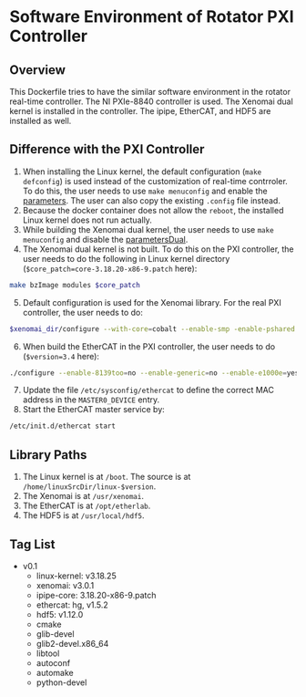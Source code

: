 # Software Environment of Rotator PXI Controller

## Overview

This Dockerfile tries to have the similar software environment in the rotator real-time controller. The NI PXIe-8840 controller is used. The Xenomai dual kernel is installed in the controller. The ipipe, EtherCAT, and HDF5 are installed as well.

## Difference with the PXI Controller

1. When installing the Linux kernel, the default configuration (`make defconfig`) is used instead of the customization of real-time contrroler. To do this, the user needs to use `make menuconfig` and enable the [parameters](doc/linuxConfig.md). The user can also copy the  existing `.config` file instead.
2. Because the docker container does not allow the `reboot`, the installed Linux kernel does not run actually.
3. While building the Xenomai dual kernel, the user needs to use `make menuconfig` and disable the [parametersDual](doc/linuxConfigDual.md).
4. The Xenomai dual kernel is not built. To do this on the PXI controller, the user needs to do the following in Linux kernel directory (`$core_patch=core-3.18.20-x86-9.patch` here):

```bash
make bzImage modules $core_patch
```

5. Default configuration is used for the Xenomai library. For the real PXI controller, the user needs to do:

```bash
$xenomai_dir/configure --with-core=cobalt --enable-smp -enable-pshared -host=i686-linux CFLAGS="-m32 -O2" LDFLAGS="m32"`
```

6. When build the EtherCAT in the PXI controller, the user needs to do (`$version=3.4` here):

```bash
./configure --enable-8139too=no --enable-generic=no --enable-e1000e=yes --enable-rtdm --with-xenomai-dir=/usr/xenomai --enable-cycles -with-e1000e-kernel=$version
```

7. Update the file `/etc/sysconfig/ethercat` to define the correct MAC address in the `MASTER0_DEVICE` entry.
8. Start the EtherCAT master service by:

```bash
/etc/init.d/ethercat start
```

## Library Paths

1. The Linux kernel is at `/boot`. The source is at `/home/linuxSrcDir/linux-$version`.
2. The Xenomai is at `/usr/xenomai`.
3. The EtherCAT is at `/opt/etherlab`.
4. The HDF5 is at `/usr/local/hdf5`.

## Tag List

- v0.1
  - linux-kernel: v3.18.25
  - xenomai: v3.0.1
  - ipipe-core: 3.18.20-x86-9.patch
  - ethercat: hg, v1.5.2
  - hdf5: v1.12.0
  - cmake
  - glib-devel
  - glib2-devel.x86_64
  - libtool
  - autoconf
  - automake
  - python-devel
